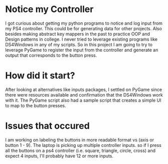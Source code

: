 # Notice my Controller

I got curious about getting my python programs to notice and log input from my PS4 controller. This could be for generating data for other projects. Also besides making abstract key mappers in the past to practice OOP and Design patterns in college. I never tried to leverage existing programs like DS4Windows in any of my scripts. So in this project I am going to try to leverage PyGame to register the input from the controller and generate an output that corresponds to the button press.

# How did it start?

After looking at alternatives like inputs packages, I settled on PyGame since there were
resources available and confirmation that the DS4Windows work with it. The PyGame script
also had a sample script that creates a simple UI to map to the button presses.

# Issues that occured

I am working on labeling the buttons in more readable format vs (axis or button 1 - 9).
The laptop is picking up multiple controller inputs. so if I press all the buttons on a ps4 controller (i.e. square, triangle, circle, cross) and expect 4 inputs, I'll probably have 12 or more inputs.
